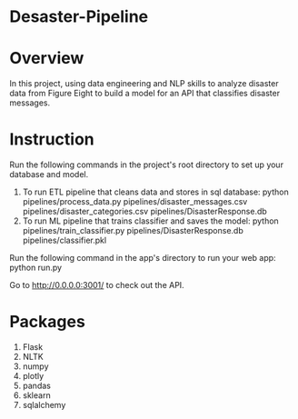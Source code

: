 # Desaster-Pipeline

# Overview
In this project, using data engineering and NLP skills to analyze disaster data from Figure Eight to build a model for an API that classifies disaster messages. 

# Instruction
Run the following commands in the project's root directory to set up your database and model.

1. To run ETL pipeline that cleans data and stores in sql database: python pipelines/process_data.py pipelines/disaster_messages.csv pipelines/disaster_categories.csv pipelines/DisasterResponse.db
2. To run ML pipeline that trains classifier and saves the model: python pipelines/train_classifier.py pipelines/DisasterResponse.db pipelines/classifier.pkl

Run the following command in the app's directory to run your web app: python run.py

Go to http://0.0.0.0:3001/ to check out the API.

# Packages

1. Flask
2. NLTK
3. numpy
4. plotly
5. pandas
6. sklearn
7. sqlalchemy
